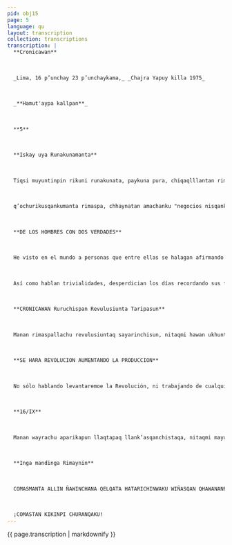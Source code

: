 ```yaml
---
pid: obj15
page: 5
language: qu
layout: transcription
collection: transcriptions
transcription: |
  **Cronicawan**
  
  
  
  _Lima, 16 p’unchay 23 p’unchaykama,_ _Chajra Yapuy killa 1975_
  
  
  
  _**Hamut'aypa kallpan**_
  
  
  
  **5**
  
  
  
  **Iskay uya Runakunamanta**
  
  
  
  Tiqsi muyuntinpin rikuni runakunata, paykuna pura, chiqaqlllantan rimayku nispa wajyanakuyta, chiqaqllatan munayku nispa sutiyakuyta. Qella rimaykunapi, chiqaqpaqmi qellaychakusqankumanta rimanku, ñusqonsapa kankuman chhaynataraqmi lliw riqsisqa ayllukunataña, hamut'asqataña rimanku, chaytan mistikuna ninku "lugares comunes" nispa, ichaqa paykuna purallan saminchakunku, paykuna purallan amachakunku. Imaymanatan rimanku, hawan ukhuta, p’unchay. p’unchaytan usuchinku
  
  
  
  q’ochurikusqankumanta rimaspa, chhaynatan amachanku "negocios nisqankuta", ichaqa k’amispan tukunku, chiqnikuspa, pipas paykunamanta riman chayqa. Manan chay runakunaqa chiqaqta munankuchu, munankun wira sapa, qolqe sapa kayllata. Aswantan qolqenkuta munanku, chiqaq nisqankutaq p’achata hinallan munaku, millayninkuta pakanankupaq, ch’ulla sunqokuna mana piwanpas aylluchakunkuchu qolqellankuwanmi much’anakunku. Chay runakunan tukukapunqaku revolusiunpa thaskiyninwan.
  
  
  
  **DE LOS HOMBRES CON DOS VERDADES**
  
  
  
  He visto en el mundo a personas que entre ellas se halagan afirmando que sólo hablan la verdad, entre ellos mismos se dicen nosotros sólo amamos la verdad. En sus charlas de ociosos verdaderamente hablan de sus ociosidades, como si fueran personas de ciencia dos, hablan de pensamientos ya masticados, a eso llaman los mestizos "lugares comunes" diciendo. Eso sí sólo entre ellos se ponderan, entre ellos se defienden.
  
  
  
  Así como hablan trivialidades, desperdician los días recordando sus fiestas, hablando de sus juergas así defienden lo que lla man sus negocios, pero, ahitos insultan sin cansancio, odian sin compasión s alguien osa hablar de ellos. Esos hombres no aman la verdad, aman su gordura, sólo aman su dinero. Sobre todas las cosas quieren su fortuna, eso que llaman la verdad, lo anhelan como a un vestido, para envolver sus verguenzas, sus impurezas. En el fondo todos ellos son personalistas, no se asocian con nadie sólo vieven en contubernio con su dinero. Esos hombres se acabarán con la marcha de la Revolución.
  
  
  
  **CRONICAWAN Ruruchispan Revulusiunta Taripasun**
  
  
  
  Manan rimaspallachu revulusiuntaq sayarinchisun, nitaqmi hawan ukhunta, hanku hankullata llank’aspachu ayllunchista sayarichisun. Qhari thaskiywanmi revolusiuntaqa pashkasunillaqtanchis umanpi, imaynatan kunyaq sansata rawrarichisunman chhaynataraq. Ruwankun revulusiunta sapanka runaq kallpanwan, lliw llaqtantin runakunaq kallpanwan. Revulusiunmi mast'arikuna llank’aspa, perqata hina sayarichina, hump’iywan, kawsaywan, yawarwan. Manan kanmanchu cheqapaq hayllipas, manataq takipas, manan q’ochurikuy kanmanchu mana revulusiunta taripasun chayqa, revulusiunllapin llaqtaq nunan wiñan, revulusiunllapin wajchaq takiynin phutumun, reyulusiunllan cheqapaq mana muchurinapaq kawsana. Ymaynan taytanchis Tupac Amaru, Mamanchis Micaela Bastidas, aylluntin ñak’ariranku españolkunaq makinpi llaqtan unanchanta mashkhaspa imaynatan k'illinsanmanta pacha hujmanta sayariranku, llaqtata amachaspa, imaynatan mana hayk’aqpas wañunankupaq sunqonchispi kawsanku ku Tupas, Micaela Bastidas, chayta qatispan ñuqanchispas llaqtanchis rayku llank'ananchisimaynatan qespisqaña llaqtata tariranchis, Chaymanta sagenanchis hatun kallpasapa, takiypi kurkusqa llaqtata. Makinchispin kashan aswantaraq allpa ruruchinanchispaq, makinchispin samashan chuqiluq musqoynin, sunqonchispin ayampa weqmpes laahan ulluku samayninpas. Aantaqmi llank'ananchis achupalla wiñananpaq, papa, sara, kananpaq, chirimuya, apichu, lliwman ima chayananpaq.
  
  
  
  **SE HARA REVOLUCION AUMENTANDO LA PRODUCCION**
  
  
  
  No sólo hablando levantaremoe la Revolución, ni trabajando de cualquier modo, ni con alardes perifóricos, no construiremoe nuestro pueblo trahajando sin voluntad. Con paso firme desataremos la revolución sobre la cabesa de nuestro pueblo como halo de felicidad, como si prendiésemos fuego inextinguible, de ese modo. La Revolución lo hacen todos los hombres con sus fuerzas, los hacen los pueblos con su acento multitudinariq. La: Ravolución sólo se extiende con el trabajo, se levanta como un muro de paz, con argamasa de sudor, de sangre y lágrimas No habrá canto verdadero, ni alegría ni júbilo si no alcanzamos la plenitud de la revolución. Sólo en la Revolución se agiganta el espíritu del pueblo, sólo en la revolución eclosionen las canciones del pueblo, sólo la Revolución decreta la extinción del sufrimiento. Así como nuestro Apu Tupac Amaru, como Micaela Bastidas y sus familiares padecieron lo indecible en manos de los españoles buscando las banderas del pueblo, así como volvieron desde sus semillas buscando las banderas del pueblo, así como viven en nuestros corazones por que lucharon por la causa del pueblo, asi como Túpas Amaru y Micaela Bastidas amanecen en nuestros pechos todos los días, de ese mismo modo todos los días debemos continuar sus caminos, debemos trabajar por nuestro pueblo, debemos seguir a Túpac Amaru, ya que encontramos un pueblo con libertad, dejemos otro, donde la canción sea patrimonio de todos Está en nuestras manos la posibilidad de que la tierra dé más frutos, en nuestras manos descansa el aliento de las frutas, hasta el sueño de las quinuas en nuestras manos tasca, debemos trabajar aún más para que se multipliquen las piñas, para que fructifiquen las papas, los maíces, las chirimoyas, los camotes, que haya frutos y frutas para todos.
  
  
  
  **16/IX**
  
  
  
  Manan wayrachu aparikapun llaqtapaq llank’asqanchistaqa, nitaqmi mayuchu chinkachipun ayllupas hatarichisqataqa Qhapanmi runaq sunqonpi, runapaq tarpusqanqa, Imacha kawaayninchis kanman karan, mana no qanchispaq machulanchis llank’ankuman chayqa. Kay , pachapiqa lliw k’askasqa kawsanman chhaynan. Ñuqanchistan saqewanchis allin qespis qa suyuta, nuqanchismi saqenanchis sumaq kawsayta, mana qhapaq, wajcha ch’iqtayuq llaqtata, hujlla, sumaqlla, ch’ullasunqoyuq llaqtata. Chayta qhawaspan ñawpaqtaqa llaqtanchispaq llank'ananchis, chaymantataq ch’uspanchispaq, taqenchispaq, Chayman chayaspañan revolusionario nispa sut'ichakusun, mana chhayna kanqa chayqa, hawa simillatan rimapakusun.
  
  
  
  **Inga mandinga Rimaynin**
  
  
  
  COMASMANTA ALLIN ÑAWINCHANA QELQATA HATARICHINWAKU WIÑASQAN QHAWANANPAQ
  
  
  
  ¡COMASTAN KIKINPI CHURANQAKU!
---
```


{{ page.transcription | markdownify }}

